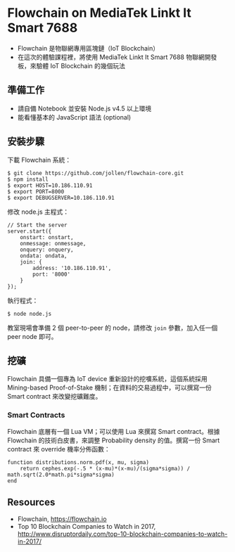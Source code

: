 # Flowchain on MediaTek Linkt It Smart 7688

* Flowchain 是物聯網專用區塊鏈（IoT Blockchain）
* 在這次的體驗課程裡，將使用 MediaTek Linkt It Smart 7688 物聯網開發板，來驗體 IoT Blockchain 的幾個玩法

## 準備工作

* 請自備 Notebook 並安裝 Node.js v4.5 以上環境
* 能看懂基本的 JavaScript 語法 (optional)

## 安裝步驟

下載 Flowchain 系統：

```
$ git clone https://github.com/jollen/flowchain-core.git
$ npm install
$ export HOST=10.186.110.91
$ export PORT=8000
$ export DEBUGSERVER=10.186.110.91
```
修改 node.js 主程式：

```
// Start the server
server.start({
    onstart: onstart,
    onmessage: onmessage,
    onquery: onquery,
    ondata: ondata,
    join: {
        address: '10.186.110.91',
        port: '8000'
    }
});
```
執行程式：

```
$ node node.js
```

教室現場會準備 2 個 peer-to-peer 的 node，請修改 ```join``` 參數，加入任一個 peer node 即可。

## 挖礦

Flowchain 具備一個專為 IoT device 重新設計的挖嚝系統，這個系統採用 Mining-based Proof-of-Stake 機制；在資料的交易過程中，可以撰寫一份 Smart contract 來改變挖礦難度。

### Smart Contracts

Flowchain 底層有一個 Lua VM；可以使用 Lua 來撰寫 Smart contract。根據 Flowchain 的技術白皮書，來調整 Probability density 的值。撰寫一份 Smart contract 來 override 機率分佈函數：

```
function distributions.norm.pdf(x, mu, sigma)
    return cephes.exp(-.5 * (x-mu)*(x-mu)/(sigma*sigma)) / math.sqrt(2.0*math.pi*sigma*sigma)
end
```

## Resources

* Flowchain, https://flowchain.io
* Top 10 Blockchain Companies to Watch in 2017, http://www.disruptordaily.com/top-10-blockchain-companies-to-watch-in-2017/
